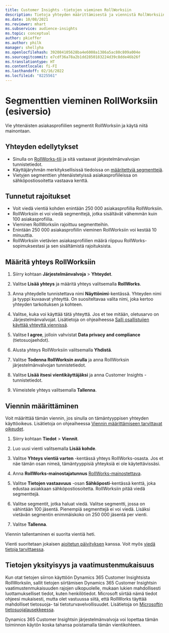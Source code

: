 ```yaml
---
title: Customer Insights -tietojen vieminen RollWorksiin
description: Tietoja yhteyden määrittämisestä ja viennistä RollWorksiin.
ms.date: 10/08/2021
ms.reviewer: mhart
ms.subservice: audience-insights
ms.topic: conceptual
author: pkieffer
ms.author: philk
manager: shellyha
ms.openlocfilehash: 392084105628ba4e6008a1386a5ac80c809a004e
ms.sourcegitcommit: e7cdf36a78a2b1dd2850183224d39c8dde46b26f
ms.translationtype: HT
ms.contentlocale: fi-FI
ms.lasthandoff: 02/16/2022
ms.locfileid: "8225561"
---
```

# <a name="export-segments-to-rollworks-preview"></a>Segmenttien vieminen RollWorksiin (esiversio)

Vie yhtenäisten asiakasprofiilien segmentit RollWorksiin ja käytä niitä mainontaan. 

## <a name="prerequisites-for-a-connection"></a>Yhteyden edellytykset

-   Sinulla on [RollWorks-tili](https://www.rollworks.com/) ja sitä vastaavat järjestelmänvalvojan tunnistetiedot.
-   Käyttäjäryhmän merkityksellisissä tiedoissa on [määritettyjä segmenttejä](segments.md).
-   Vietyjen segmenttien yhtenäistetyissä asiakasprofiileissa on sähköpostiosoitetta vastaava kenttä.

## <a name="known-limitations"></a>Tunnetut rajoitukset

- Voit viedä vientiä kohden enintään 250 000 asiakasprofiilia RollWorksiin.
- RollWorksiin ei voi viedä segmenttejä, jotka sisältävät vähemmän kuin 100 asiakasprofiilia. 
- Vieminen RollWorksiin rajoittuu segmentteihin.
- Enintään 250 000 asiakasprofiilin vieminen RollWorksiin voi kestää 10 minuuttia. 
- RollWorksiin vietävien asiakasprofiilien määrä riippuu RollWorks-sopimuksestasi ja sen sisältämistä rajoituksista.

## <a name="set-up-connection-to-rollworks"></a>Määritä yhteys RollWorksiin

1. Siirry kohtaan **Järjestelmänvalvoja** > **Yhteydet**.

1. Valitse **Lisää yhteys** ja määritä yhteys valitsemalla **RollWorks**.

1. Anna yhteydelle tunnistettava nimi **Näyttönimi**-kentässä. Yhteyden nimi ja tyyppi kuvaavat yhteyttä. On suositeltavaa valita nimi, joka kertoo yhteyden tarkoituksen ja kohteen.

1. Valitse, kuka voi käyttää tätä yhteyttä. Jos et tee mitään, oletusarvo on Järjestelmänvalvojat. Lisätietoja on ohjeaiheessa [Salli osallistujien käyttää yhteyttä viennissä](connections.md#allow-contributors-to-use-a-connection-for-exports).

1. Valitse **I agree**, jolloin vahvistat **Data privacy and compliance** (tietosuojaehdot).

1. Alusta yhteys RollWorksiin valitsemalla **Yhdistä**.

1. Valitse **Todenna RollWorksin avulla** ja anna RollWorksin järjestelmänvalvojan tunnistetiedot.

1. Valitse **Lisää itsesi vientikäyttäjäksi** ja anna Customer Insights -tunnistetiedot.

1. Viimeistele yhteys valitsemalla **Tallenna**.

## <a name="configure-an-export"></a>Viennin määrittäminen

Voit määrittää tämän viennin, jos sinulla on tämäntyyppisen yhteyden käyttöoikeus. Lisätietoja on ohjeaiheessa [Viennin määrittämiseen tarvittavat oikeudet](export-destinations.md#set-up-a-new-export).

1. Siirry kohtaan **Tiedot** > **Viennit**.

1. Luo uusi vienti valitsemalla **Lisää kohde**.

1. Valitse **Yhteys vientiä varten** -kentässä yhteys RollWorks-osasta. Jos et näe tämän osan nimeä, tämäntyyppisiä yhteyksiä ei ole käytettävissäsi.

1. Anna **RollWorks-mainostajatunnus** [RollWorks-mainostettava](https://help.adroll.com/hc/articles/212011838-Advertiser-Profiles).

1. Valitse **Tietojen vastaavuus** -osan **Sähköposti**-kentässä kenttä, joka edustaa asiakkaan sähköpostiosoitetta. RollWorksiin pitää viedä segmenttejä.

1. Valitse segmentit, jotka haluat viedä. Valitse segmentti, jossa on vähintään 100 jäsentä. Pienempiä segmenttejä ei voi viedä. Lisäksi vietävän segmentin enimmäiskoko on 250 000 jäsentä per vienti. 

1. Valitse **Tallenna**.

Viennin tallentaminen ei suorita vientiä heti.

Vienti suoritetaan jokaisen [ajoitetun päivityksen](system.md#schedule-tab) kanssa. Voit myös [viedä tietoja tarvittaessa](export-destinations.md#run-exports-on-demand). 


## <a name="data-privacy-and-compliance"></a>Tietojen yksityisyys ja vaatimustenmukaisuus

Kun otat tietojen siirron käyttöön Dynamics 365 Customer Insightsista RollWorksiin, sallit tietojen siirtämisen Dynamics 365 Customer Insightsin vaatimustenmukaisuuden rajojen ulkopuolelle, mukaan lukien mahdollisesti luottamukselliset tiedot, kuten henkilötiedot. Microsoft siirtää nämä tiedot ohjeesi mukaisesti, mutta olet vastuussa siitä, että RollWorks täyttää mahdolliset tietosuoja- tai tietoturvavelvollisuudet. Lisätietoja on [Microsoftin tietosuojalausekkeessa](https://go.microsoft.com/fwlink/?linkid=396732).

Dynamics 365 Customer Insightsin järjestelmänvalvoja voi lopettaa tämän toiminnon käytön koska tahansa poistamalla tämän vientikohteen.
